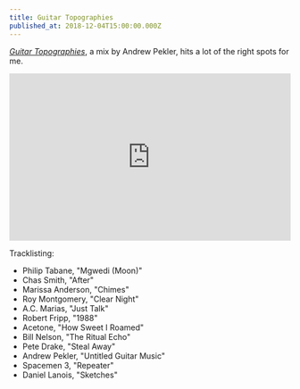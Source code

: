 ```yaml
---
title: Guitar Topographies
published_at: 2018-12-04T15:00:00.000Z
---
```


[_Guitar Topographies_](https://soundcloud.com/pekler/guitar-topographies), a mix by Andrew Pekler, hits a lot of the right spots for
me.

<iframe width="100%" height="300" scrolling="no" frameborder="no" allow="autoplay" src="https://w.soundcloud.com/player/?url=https%3A//api.soundcloud.com/tracks/525582759&color=%23ff5500&auto_play=false&hide_related=false&show_comments=true&show_user=true&show_reposts=false&show_teaser=true&visual=true"></iframe>

Tracklisting:

- Philip Tabane, "Mgwedi (Moon)"
- Chas Smith, "After"
- Marissa Anderson, "Chimes"
- Roy Montgomery, "Clear Night"
- A.C. Marias, "Just Talk"
- Robert Fripp, "1988"
- Acetone, "How Sweet I Roamed"
- Bill Nelson, "The Ritual Echo"
- Pete Drake, "Steal Away"
- Andrew Pekler, "Untitled Guitar Music"
- Spacemen 3, "Repeater"
- Daniel Lanois, "Sketches"
